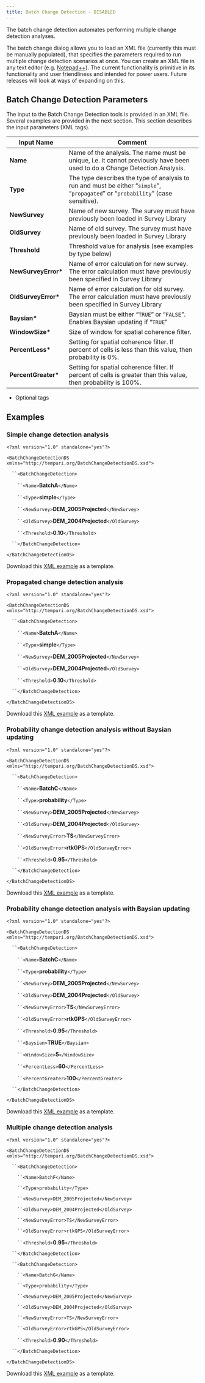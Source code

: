 ```yaml
---
title: Batch Change Detection - DISABLED
---
```


The batch change detection automates performing multiple change detection analyses.

The batch change dialog allows you to load an XML file (currently this must be manually populated), that specifies the parameters required to run multiple change detection scenarios at once. You can create an XML file in any text editor (e.g. [Notepad++](http://notepad-plus-plus.org/)). The current functionality is primitive in its functionality and user friendliness and intended for power users. Future releases will look at ways of expanding on this.

## Batch Change Detection Parameters

The input to the Batch Change Detection tools is provided in an XML file. Several examples are provided in the next section. This section describes the input parameters (XML tags).

| **Input Name**       | **Comment**                              |
| -------------------- | ---------------------------------------- |
| **Name**             | Name of the analysis. The name must be unique, i.e. it cannot previously have been used to do a Change Detection Analysis. |
| **Type**             | The type describes the type of analysis to run and must be either “`simple`”, “`propagated`” or “`probability`” (case sensitive). |
| **NewSurvey**        | Name of new survey. The survey must have previously been loaded in Survey Library |
| **OldSurvey**        | Name of old survey. The survey must have previously been loaded in Survey Library |
| **Threshold**        | Threshold value for analysis (see examples by type below) |
| **NewSurveyError\*** | Name of error calculation for new survey. The error calculation must have previously been specified in Survey Library |
| **OldSurveyError\*** | Name of error calculation for old survey. The error calculation must have previously been specified in Survey Library |
| **Baysian\***        | Baysian must be either “`TRUE`” or “`FALSE`”. Enables Baysian updating if “`TRUE`” |
| **WindowSize\***     | Size of window for spatial coherence filter. |
| **PercentLess\***    | Setting for spatial coherence filter. If percent of cells is less than this value, then probability is 0%. |
| **PercentGreater\*** | Setting for spatial coherence filter. If percent of cells is greater than this value, then probability is 100%. |

 * Optional tags

## Examples

### Simple change detection analysis

`<?xml version="1.0" standalone="yes"?>`

`<BatchChangeDetectionDS xmlns="http://tempuri.org/BatchChangeDetectionDS.xsd">`

`  ``<BatchChangeDetection>`

`    ``<Name>`**BatchA**`</Name>`

`    ``<Type>`**simple**`</Type>`

`    ``<NewSurvey>`**DEM_2005Projected**`</NewSurvey>`

`    ``<OldSurvey>`**DEM_2004Projected**`</OldSurvey>`

`    ``<Threshold>`**0.10**`</Threshold>`

`  ``</BatchChangeDetection>`

`</BatchChangeDetectionDS>`

Download this [XML example](http://www.gis.usu.edu/~jwheaton/et_al/GCD/GCD5/XML_BatchExamples/SimpleChangeDetectionAnalysisTemplate.xml) as a template. 

### Propagated change detection analysis

`<?xml version="1.0" standalone="yes"?>`

`<BatchChangeDetectionDS xmlns="http://tempuri.org/BatchChangeDetectionDS.xsd">`

`  ``<BatchChangeDetection>`

`    ``<Name>`**BatchA**`</Name>`

`    ``<Type>`**simple**`</Type>`

`    ``<NewSurvey>`**DEM_2005Projected**`</NewSurvey>`

`    ``<OldSurvey>`**DEM_2004Projected**`</OldSurvey>`

`    ``<Threshold>`**0.10**`</Threshold>`

`  ``</BatchChangeDetection>`

`</BatchChangeDetectionDS>`

Download this [XML example](http://www.gis.usu.edu/~jwheaton/et_al/GCD/GCD5/XML_BatchExamples/PropagatedChangeDetectionAnalysisTemplate.xml) as a template. 

### Probability change detection analysis without Baysian updating

`<?xml version="1.0" standalone="yes"?>`

`<BatchChangeDetectionDS xmlns="http://tempuri.org/BatchChangeDetectionDS.xsd">`

`  ``<BatchChangeDetection>`

`    ``<Name>`**BatchC**`</Name>`

`    ``<Type>`**probability**`</Type>`

`    ``<NewSurvey>`**DEM_2005Projected**`</NewSurvey>`

`    ``<OldSurvey>`**DEM_2004Projected**`</OldSurvey>`

`    ``<NewSurveyError>`**TS**`</NewSurveyError>`

`    ``<OldSurveyError>`**rtkGPS**`</OldSurveyError>`

`    ``<Threshold>`**0.95**`</Threshold>`

`  ``</BatchChangeDetection>`

`</BatchChangeDetectionDS>`

Download this [XML example](http://www.gis.usu.edu/~jwheaton/et_al/GCD/GCD5/XML_BatchExamples/Probablistic_NoBayesian_ChangeDetectionAnalysisTemplate.xml) as a template.

### Probability change detection analysis with Baysian updating

`<?xml version="1.0" standalone="yes"?>`

`<BatchChangeDetectionDS xmlns="http://tempuri.org/BatchChangeDetectionDS.xsd">`

`  ``<BatchChangeDetection>`

`    ``<Name>`**BatchC**`</Name>`

`    ``<Type>`**probability**`</Type>`

`    ``<NewSurvey>`**DEM_2005Projected**`</NewSurvey>`

`    ``<OldSurvey>`**DEM_2004Projected**`</OldSurvey>`

`    ``<NewSurveyError>`**TS**`</NewSurveyError>`

`    ``<OldSurveyError>`**rtkGPS**`</OldSurveyError>`

`    ``<Threshold>`**0.95**`</Threshold>`

`    ``<Baysian>`**TRUE**`</Baysian>`

`    ``<WindowSize>`**5**`</WindowSize>`

`    ``<PercentLess>`**60**`</PercentLess>`

`    ``<PercentGreater>`**100**`</PercentGreater>`

`  ``</BatchChangeDetection>`

`</BatchChangeDetectionDS>`

 Download this [XML example](http://www.gis.usu.edu/~jwheaton/et_al/GCD/GCD5/XML_BatchExamples/Probablistic_BayesianChangeDetectionAnalysisTemplate.xml) as a template. 

### Multiple change detection analysis

`<?xml version="1.0" standalone="yes"?>`

`<BatchChangeDetectionDS xmlns="http://tempuri.org/BatchChangeDetectionDS.xsd">`

`  ``<BatchChangeDetection>`

`    ``<Name>BatchF</Name>`

`    ``<Type>probability</Type>`

`    ``<NewSurvey>DEM_2005Projected</NewSurvey>`

`    ``<OldSurvey>DEM_2004Projected</OldSurvey>`

`    ``<NewSurveyError>TS</NewSurveyError>`

`    ``<OldSurveyError>rtkGPS</OldSurveyError>`

`    ``<Threshold>`**0.95**`</Threshold>`

`  ``</BatchChangeDetection>`

`  ``<BatchChangeDetection>`

`    ``<Name>BatchG</Name>`

`    ``<Type>probability</Type>`

`    ``<NewSurvey>DEM_2005Projected</NewSurvey>`

`    ``<OldSurvey>DEM_2004Projected</OldSurvey>`

`    ``<NewSurveyError>TS</NewSurveyError>`

`    ``<OldSurveyError>rtkGPS</OldSurveyError>`

`    ``<Threshold>`**0.90**`</Threshold>`

`  ``</BatchChangeDetection>`

`</BatchChangeDetectionDS>`

Download this [XML example](http://www.gis.usu.edu/~jwheaton/et_al/GCD/GCD5/XML_BatchExamples/Multiple_ChangeDetectionAnalysisTemplate.xml) as a template.